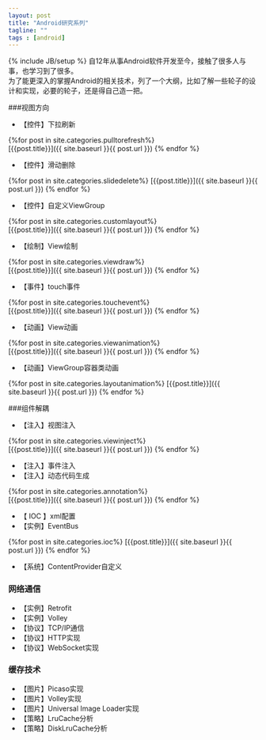 ```yaml
---
layout: post
title: "Android研究系列"
tagline: ""
tags : [android]
---
```

{% include JB/setup %}
自12年从事Android软件开发至今，接触了很多人与事，也学习到了很多。  
为了能更深入的掌握Android的相关技术，列了一个大纲，比如了解一些轮子的设计和实现，必要的轮子，还是得自己造一把。

###视图方向
	
* 【控件】下拉刷新
	
{%for post in site.categories.pulltorefresh%}	
	[{{post.title}}]({{ site.baseurl }}{{ post.url }})
{% endfor %}
	
* 【控件】滑动删除
	
{%for post in site.categories.slidedelete%}	
	[{{post.title}}]({{ site.baseurl }}{{ post.url }})
{% endfor %}
	
* 【控件】自定义ViewGroup
	
{%for post in site.categories.customlayout%}	
	[{{post.title}}]({{ site.baseurl }}{{ post.url }})
{% endfor %}
	
* 【绘制】View绘制
	
{%for post in site.categories.viewdraw%}	
	[{{post.title}}]({{ site.baseurl }}{{ post.url }})
{% endfor %}
	
* 【事件】touch事件
	
{%for post in site.categories.touchevent%}	
	[{{post.title}}]({{ site.baseurl }}{{ post.url }})
{% endfor %}
	
* 【动画】View动画
	
{%for post in site.categories.viewanimation%}	
	[{{post.title}}]({{ site.baseurl }}{{ post.url }})
{% endfor %}
	
* 【动画】ViewGroup容器类动画
	
{%for post in site.categories.layoutanimation%}	
	[{{post.title}}]({{ site.baseurl }}{{ post.url }})
{% endfor %}
	

###组件解耦
* 【注入】视图注入

{%for post in site.categories.viewinject%}	
	[{{post.title}}]({{ site.baseurl }}{{ post.url }})
{% endfor %}

* 【注入】事件注入
* 【注入】动态代码生成

{%for post in site.categories.annotation%}	
	[{{post.title}}]({{ site.baseurl }}{{ post.url }})
{% endfor %}

* 【 IOC 】xml配置
* 【实例】EventBus

{%for post in site.categories.ioc%}	
	[{{post.title}}]({{ site.baseurl }}{{ post.url }})
{% endfor %}

* 【系统】ContentProvider自定义


### 网络通信
* 【实例】Retrofit
* 【实例】Volley
* 【协议】TCP/IP通信
* 【协议】HTTP实现
* 【协议】WebSocket实现


### 缓存技术
* 【图片】Picaso实现
* 【图片】Volley实现
* 【图片】Universal Image Loader实现
* 【策略】LruCache分析
* 【策略】DiskLruCache分析